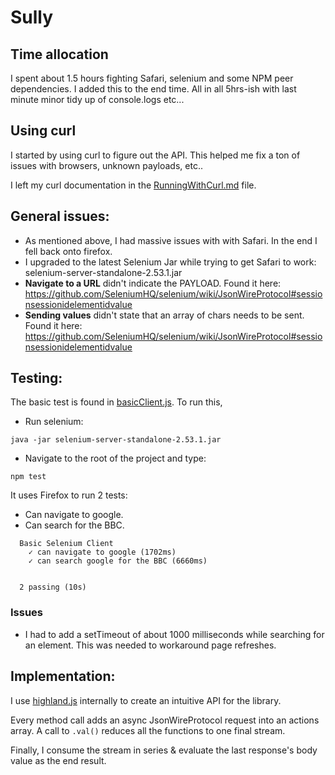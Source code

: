# Sully

## Time allocation

I spent about 1.5 hours fighting Safari, selenium and some NPM peer dependencies. I added this to the end time. All in all 5hrs-ish with last minute minor tidy up of console.logs etc...

## Using curl

I started by using curl to figure out the API. This helped me fix a ton of issues with browsers, unknown payloads, etc..

I left my curl documentation in the [RunningWithCurl.md](https://github.com/ezodude/sully/blob/master/RunningWithCurl.md) file.

## General issues:

* As mentioned above, I had massive issues with with Safari. In the end I fell back onto firefox.
* I upgraded to the latest Selenium Jar while trying to get Safari to work: selenium-server-standalone-2.53.1.jar
* __Navigate to a URL__ didn't indicate the PAYLOAD. Found it here: https://github.com/SeleniumHQ/selenium/wiki/JsonWireProtocol#sessionsessionidelementidvalue
* __Sending values__ didn't state that an array of chars needs to be sent. Found it here: https://github.com/SeleniumHQ/selenium/wiki/JsonWireProtocol#sessionsessionidelementidvalue

## Testing:

The basic test is found in [basicClient.js](https://github.com/ezodude/sully/blob/master/test/basicClient.js). To run this,


* Run selenium:
```
java -jar selenium-server-standalone-2.53.1.jar 
```

* Navigate to the root of the project and type:
```
npm test
```

It uses Firefox to run 2 tests:
* Can navigate to google.
* Can search for the BBC.

```
  Basic Selenium Client
    ✓ can navigate to google (1702ms)
    ✓ can search google for the BBC (6660ms)


  2 passing (10s)
```

### Issues

- I had to add a setTimeout of about 1000 milliseconds while searching for an element. This was needed to workaround page refreshes.

## Implementation:

I use [highland.js](http://highlandjs.org/) internally to create an intuitive API for the library.

Every method call adds an async JsonWireProtocol request into an actions array. A call to ```.val()``` reduces all the functions to one final stream.

Finally, I consume the stream in series & evaluate the last response's body value as the end result.
